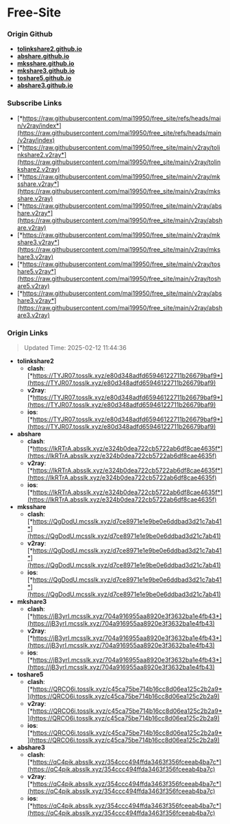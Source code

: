 # Free-Site

### Origin Github

- [**tolinkshare2.github.io**](https://github.com/tolinkshare2/tolinkshare2.github.io)
- [**abshare.github.io**](https://github.com/abshare/abshare.github.io)
- [**mksshare.github.io**](https://github.com/mksshare/mksshare.github.io)
- [**mkshare3.github.io**](https://github.com/mkshare3/mkshare3.github.io)
- [**toshare5.github.io**](https://github.com/toshare5/toshare5.github.io)
- [**abshare3.github.io**](https://github.com/abshare3/abshare3.github.io)

### Subscribe Links

- [*https://raw.githubusercontent.com/mai19950/free_site/refs/heads/main/v2ray/index*](https://raw.githubusercontent.com/mai19950/free_site/refs/heads/main/v2ray/index)
- [*https://raw.githubusercontent.com/mai19950/free_site/main/v2ray/tolinkshare2.v2ray*](https://raw.githubusercontent.com/mai19950/free_site/main/v2ray/tolinkshare2.v2ray)
- [*https://raw.githubusercontent.com/mai19950/free_site/main/v2ray/mksshare.v2ray*](https://raw.githubusercontent.com/mai19950/free_site/main/v2ray/mksshare.v2ray)
- [*https://raw.githubusercontent.com/mai19950/free_site/main/v2ray/abshare.v2ray*](https://raw.githubusercontent.com/mai19950/free_site/main/v2ray/abshare.v2ray)
- [*https://raw.githubusercontent.com/mai19950/free_site/main/v2ray/mkshare3.v2ray*](https://raw.githubusercontent.com/mai19950/free_site/main/v2ray/mkshare3.v2ray)
- [*https://raw.githubusercontent.com/mai19950/free_site/main/v2ray/toshare5.v2ray*](https://raw.githubusercontent.com/mai19950/free_site/main/v2ray/toshare5.v2ray)
- [*https://raw.githubusercontent.com/mai19950/free_site/main/v2ray/abshare3.v2ray*](https://raw.githubusercontent.com/mai19950/free_site/main/v2ray/abshare3.v2ray)

### Origin Links

> Updated Time: 2025-02-12 11:44:36

- **tolinkshare2**
  - **clash**: [*https://TYJR07.tosslk.xyz/e80d348adfd65946122711b26679baf9*](https://TYJR07.tosslk.xyz/e80d348adfd65946122711b26679baf9)
  - **v2ray**: [*https://TYJR07.tosslk.xyz/e80d348adfd65946122711b26679baf9*](https://TYJR07.tosslk.xyz/e80d348adfd65946122711b26679baf9)
  - **ios**: [*https://TYJR07.tosslk.xyz/e80d348adfd65946122711b26679baf9*](https://TYJR07.tosslk.xyz/e80d348adfd65946122711b26679baf9)
- **abshare**
  - **clash**: [*https://lkRTrA.absslk.xyz/e324b0dea722cb5722ab6df8cae4635f*](https://lkRTrA.absslk.xyz/e324b0dea722cb5722ab6df8cae4635f)
  - **v2ray**: [*https://lkRTrA.absslk.xyz/e324b0dea722cb5722ab6df8cae4635f*](https://lkRTrA.absslk.xyz/e324b0dea722cb5722ab6df8cae4635f)
  - **ios**: [*https://lkRTrA.absslk.xyz/e324b0dea722cb5722ab6df8cae4635f*](https://lkRTrA.absslk.xyz/e324b0dea722cb5722ab6df8cae4635f)
- **mksshare**
  - **clash**: [*https://QgDodU.mcsslk.xyz/d7ce8971e1e9be0e6ddbad3d21c7ab41*](https://QgDodU.mcsslk.xyz/d7ce8971e1e9be0e6ddbad3d21c7ab41)
  - **v2ray**: [*https://QgDodU.mcsslk.xyz/d7ce8971e1e9be0e6ddbad3d21c7ab41*](https://QgDodU.mcsslk.xyz/d7ce8971e1e9be0e6ddbad3d21c7ab41)
  - **ios**: [*https://QgDodU.mcsslk.xyz/d7ce8971e1e9be0e6ddbad3d21c7ab41*](https://QgDodU.mcsslk.xyz/d7ce8971e1e9be0e6ddbad3d21c7ab41)
- **mkshare3**
  - **clash**: [*https://jB3yrI.mcsslk.xyz/704a916955aa8920e3f3632ba1e4fb43*](https://jB3yrI.mcsslk.xyz/704a916955aa8920e3f3632ba1e4fb43)
  - **v2ray**: [*https://jB3yrI.mcsslk.xyz/704a916955aa8920e3f3632ba1e4fb43*](https://jB3yrI.mcsslk.xyz/704a916955aa8920e3f3632ba1e4fb43)
  - **ios**: [*https://jB3yrI.mcsslk.xyz/704a916955aa8920e3f3632ba1e4fb43*](https://jB3yrI.mcsslk.xyz/704a916955aa8920e3f3632ba1e4fb43)
- **toshare5**
  - **clash**: [*https://QRCO6i.tosslk.xyz/c45ca75be714b16cc8d06ea125c2b2a9*](https://QRCO6i.tosslk.xyz/c45ca75be714b16cc8d06ea125c2b2a9)
  - **v2ray**: [*https://QRCO6i.tosslk.xyz/c45ca75be714b16cc8d06ea125c2b2a9*](https://QRCO6i.tosslk.xyz/c45ca75be714b16cc8d06ea125c2b2a9)
  - **ios**: [*https://QRCO6i.tosslk.xyz/c45ca75be714b16cc8d06ea125c2b2a9*](https://QRCO6i.tosslk.xyz/c45ca75be714b16cc8d06ea125c2b2a9)
- **abshare3**
  - **clash**: [*https://qC4pik.absslk.xyz/354ccc494ffda3463f356fceeab4ba7c*](https://qC4pik.absslk.xyz/354ccc494ffda3463f356fceeab4ba7c)
  - **v2ray**: [*https://qC4pik.absslk.xyz/354ccc494ffda3463f356fceeab4ba7c*](https://qC4pik.absslk.xyz/354ccc494ffda3463f356fceeab4ba7c)
  - **ios**: [*https://qC4pik.absslk.xyz/354ccc494ffda3463f356fceeab4ba7c*](https://qC4pik.absslk.xyz/354ccc494ffda3463f356fceeab4ba7c)

